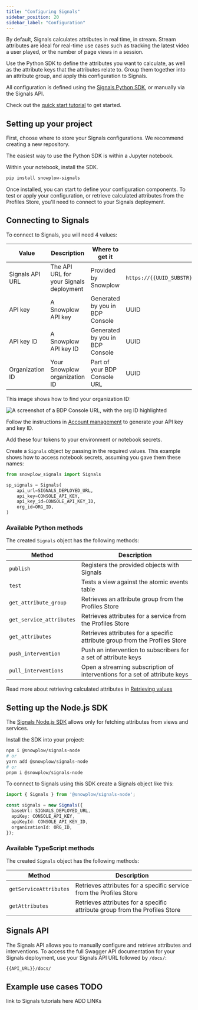 ```yaml
---
title: "Configuring Signals"
sidebar_position: 20
sidebar_label: "Configuration"
---
```


By default, Signals calculates attributes in real time, in stream. Stream attributes are ideal for real-time use cases such as tracking the latest video a user played, or the number of page views in a session.

Use the Python SDK to define the attributes you want to calculate, as well as the attribute keys that the attributes relate to. Group them together into an attribute group, and apply this configuration to Signals.

All configuration is defined using the [Signals Python SDK](https://github.com/snowplow-incubator/snowplow-signals-sdk), or manually via the Signals API.

Check out the [quick start tutorial](/tutorials/signals-quickstart/start) to get started.

## Setting up your project

First, choose where to store your Signals configurations. We recommend creating a new repository.

The easiest way to use the Python SDK is within a Jupyter notebook.

Within your notebook, install the SDK.

```bash
pip install snowplow-signals
```

Once installed, you can start to define your configuration components. To test or apply your configuration, or retrieve calculated attributes from the Profiles Store, you'll need to connect to your Signals deployment.

## Connecting to Signals

To connect to Signals, you will need 4 values:

| Value           | Description                              | Where to get it                 | Format                                                  |
| --------------- | ---------------------------------------- | ------------------------------- | ------------------------------------------------------- |
| Signals API URL | The API URL for your Signals deployment  | Provided by Snowplow            | `https://{{UUID_SUBSTR}}.signals.snowplowanalytics.com` |
| API key         | A Snowplow API key                       | Generated by you in BDP Console | UUID                                                    |
| API key ID      | A Snowplow API key ID                    | Generated by you in BDP Console | UUID                                                    |
| Organization ID | Your Snowplow organization ID            | Part of your BDP Console URL    | UUID                                                    |

This image shows how to find your organization ID:

![A screenshot of a BDP Console URL, with the org ID highlighted](../images/orgID.png)

Follow the instructions in [Account management](/docs/account-management/index.md) to generate your API key and key ID.

Add these four tokens to your environment or notebook secrets.

Create a `Signals` object by passing in the required values. This example shows how to access notebook secrets, assuming you gave them these names:

```python
from snowplow_signals import Signals

sp_signals = Signals(
    api_url=SIGNALS_DEPLOYED_URL,
    api_key=CONSOLE_API_KEY,
    api_key_id=CONSOLE_API_KEY_ID,
    org_id=ORG_ID,
)
```

### Available Python methods

The created `Signals` object has the following methods:

| Method                   | Description                                                                |
| ------------------------ | -------------------------------------------------------------------------- |
| `publish`                | Registers the provided objects with Signals                                |
| `test`                   | Tests a view against the atomic events table                               |
| `get_attribute_group`    | Retrieves an attribute group from the Profiles Store                       |
| `get_service_attributes` | Retrieves attributes for a service from the Profiles Store                 |
| `get_attributes`         | Retrieves attributes for a specific attribute group from the Profiles Store|
| `push_intervention`      | Push an intervention to subscribers for a set of attribute keys            |
| `pull_interventions`     | Open a streaming subscription of interventions for a set of attribute keys |

Read more about retrieving calculated attributes in [Retrieving values](/docs/signals/retrieval/index.md)

## Setting up the Node.js SDK

The [Signals Node.js SDK](https://www.npmjs.com/package/@snowplow/signals-node) allows only for fetching attributes from views and services.

Install the SDK into your project:

```bash
npm i @snowplow/signals-node
# or
yarn add @snowplow/signals-node
# or
pnpm i @snowplow/signals-node
```

To connect to Signals using this SDK create a Signals object like this:

```typescript
import { Signals } from '@snowplow/signals-node';

const signals = new Signals({
  baseUrl: SIGNALS_DEPLOYED_URL,
  apiKey: CONSOLE_API_KEY,
  apiKeyId: CONSOLE_API_KEY_ID,
  organizationId: ORG_ID,
});
```

### Available TypeScript methods

The created `Signals` object has the following methods:

| Method                 | Description                                                                 |
| ---------------------- | --------------------------------------------------------------------------- |
| `getServiceAttributes` | Retrieves attributes for a specific service from the Profiles Store         |
| `getAttributes`        | Retrieves attributes for a specific attribute group from the Profiles Store |

## Signals API

The Signals API allows you to manually configure and retrieve attributes and interventions. To access the full Swagger API documentation for your Signals deployment, use your Signals API URL followed by `/docs/`:

```bash
{{API_URL}}/docs/
```

## Example use cases TODO

link to Signals tutorials here ADD LINKs

